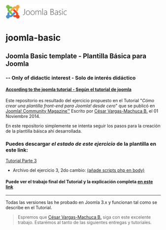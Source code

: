 <img src="https://raw.githubusercontent.com/rumpmx/joomla-basic/master/img/logo.png" data-canonical-src="https://raw.githubusercontent.com/rumpmx/joomla-basic/master/img/logo.png" width="200" height="50" />

# joomla-basic
## Joomla Basic template - Plantilla Básica para Joomla
### -- Only of didactic interest - Solo de interés didáctico
#### [According to the joomla tutorial - Según el tutorial de joomla](https://magazine.joomla.org/es/ediciones-anteriores/noviembre-2014/item/2377-como-crear-una-plantilla-front-end-para-joomla-desde-cero-parte-1)

Este repositorio es resultado del ejercicio propuesto en el Tutorial "_Cómo crear una plantilla front-end para Joomla! desde cero_" que se publicó en [Joomla! Community Magazine™](https://magazine.joomla.org/es) Escrito por [César Vargas-Machuca B.](http://twitter.com/WebCamayoc) el 01 Noviembre 2014.

En este repositorio simplemente se intenta seguir los pasos para la creación de la plantilla báisca ahí desarrollada.

### Puedes descargar *el estado de este ejercicio* de la plantilla en este link:

[Tutorial Parte 3](https://magazine.joomla.org/es/ediciones-anteriores/diciembre-2014/item/2414-como-crear-una-plantilla-front-end-para-joomla-desde-cero-parte-3)

- Archivo del ejercicio 3, 2do cambio: [(añade scripts php en body)](https://github.com/rumpmx/joomla-basic/archive/3raParte-2.zip)


#### Puede ver el trabajo final del Tutorial y la explicación completa [en este link](https://github.com/rumpmx/joomla-basic/)

---

Todas las versiones las he probado en Joomla 3.x y funcionan tal como se describe en el Tutorial.

> Espremos que [César Vargas-Machuca B.](http://twitter.com/WebCamayoc) siga con este excelente trabajo. Estarémos al tanto de las siguientes entregas y tutoriales.